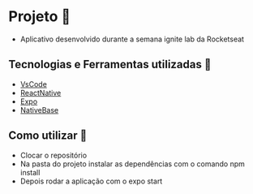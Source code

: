 # Projeto :rocket:

- Aplicativo desenvolvido durante a semana ignite lab da Rocketseat

## Tecnologias e Ferramentas utilizadas :robot:

- [VsCode](https://code.visualstudio.com/)
- [ReactNative](https://reactnative.dev/docs/environment-setup)
- [Expo](https://expo.dev/)
- [NativeBase](https://nativebase.io/)

## Como utilizar :runner:

- Clocar o repositório
- Na pasta do projeto instalar as dependências com o comando npm install
- Depois rodar a aplicação com o expo start
